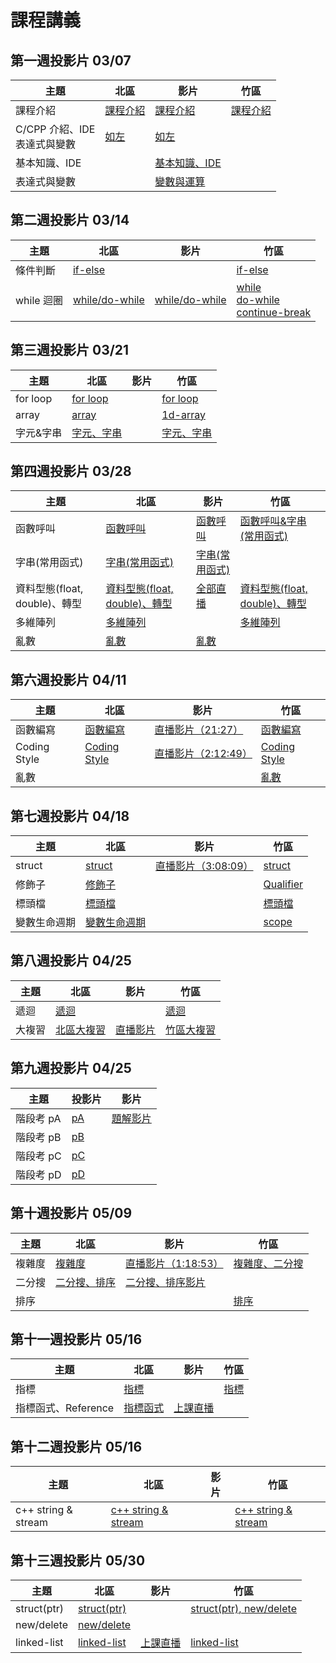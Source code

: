 # 課程講義

## 第一週投影片 03/07
| 主題         | 北區        | 影片        | 竹區                           |
| ------------ | ----------- | ----------- | ------------------------------ |
| 課程介紹     | [課程介紹][tp-intro] | [課程介紹][tp-intro-yt] | [課程介紹][hc-intro] |
| C/CPP 介紹、IDE<br>表達式與變數 |  [如左][tp-all] | [如左][tp-all-yt] |  |
| 基本知識、IDE | | [基本知識、IDE][hc-ide] | |
| 表達式與變數 | | [變數與運算][hc-var] | |

[tp-intro]: https://drive.google.com/file/d/1IJk9-NqwOl49vJnuhiONlzYMIBYEQNCk/view?usp=sharing
[tp-intro-yt]: https://youtu.be/_jmwQ4y2F4Y
[tp-all]: https://www.csie.ntu.edu.tw/~b06902029/reveal.js/Sprout/2020/Variable/#/
[tp-all-yt]: https://www.youtube.com/watch?v=wRd69_847EQ
[hc-intro]: https://drive.google.com/open?id=1C_KV_Rg_SjJWLoly8uAo4CZXbwiCY1I5cd51ga0AHdA
[hc-ide]: https://drive.google.com/open?id=14zda28wiIEhnwwNzxmVDB7Z5vifCVjjz2RxrczeNsqk
[hc-var]: https://drive.google.com/open?id=1PLvwt6VhLYT7YTqa-RhcmcCxe-j6Yirr7ULAo4Lllno

## 第二週投影片 03/14
| 主題         | 北區        | 影片        | 竹區                           |
| ------------ | ----------- | ----------- | ------------------------------ |
| 條件判斷 | [if-else][tp-if] | | [if-else][hc-if] |
| while 迴圈 | [while/do-while][tp-while] | [while/do-while][tp-while-yt] | [while][hc-while]<br>[do-while][hc-do-while]<br>[continue-break][hc-continue-break] |

[tp-if]: https://drive.google.com/file/d/1FwAurFwlG-MbHKXqlQRn2akjl50jF80D/view?usp=sharing
[hc-if]: https://hackmd.io/@i2y3z9dITSa_Q_7V7h-AoA/HJwSCKmSU
[hc-while]: https://hackmd.io/@i2y3z9dITSa_Q_7V7h-AoA/B1l2D9EBI#/
[hc-do-while]: https://hackmd.io/@3sM5hwzZQhSdPoJSYpIQGQ/HyDK7v8rL?type=slide#/
[hc-continue-break]: https://hackmd.io/@3sM5hwzZQhSdPoJSYpIQGQ/ryoR4_LBL?type=slide#/
[tp-while]: https://hackmd.io/@xaojl0HpRRmcQsSFqLobUA/SyQqzkVB8#/
[tp-while-yt]: https://youtu.be/J5XuucgameY

## 第三週投影片 03/21
| 主題         | 北區        | 影片        | 竹區                           |
| ------------ | ----------- | ----------- | ------------------------------ |
| for loop | [for loop][tp-for] | |  [for loop][hc-for] |
| array | [array][tp-array] | | [1d-array][hc-array] |
| 字元&字串 |[字元、字串][tp-cstr] | | [字元、字串][hc-str] |

[hc-for]: https://drive.google.com/open?id=1gVWRGxg_ooqqqPfu6fDXnL1wfOshqBgt6khmB8quOAY
[hc-array]: https://drive.google.com/open?id=16UApRb4pREeUNM0neiW47H6_-4b7KV0bA6KPjBQ4GS8
[hc-str]: https://hackmd.io/@htting/HJdALJME8#/
[tp-cstr]: https://slides.com/arvinliu/char_string#/
[tp-for]: https://drive.google.com/file/d/13uE0ofLCt1OIw1fs23eHkcx86osemqRX/view?usp=sharing
[tp-array]: https://drive.google.com/file/d/13uE0ofLCt1OIw1fs23eHkcx86osemqRX/view?usp=sharing

## 第四週投影片 03/28
| 主題         | 北區        | 影片        | 竹區                           |
| ------------ | ----------- | ----------- | ------------------------------ |
| 函數呼叫 | [函數呼叫][tp-call] | [函數呼叫][tp-call-yt]  | [函數呼叫&字串(常用函式)][hc-call-cfunc] |
| 字串(常用函式) | [字串(常用函式)][tp-cfunc] | [字串(常用函式)][tp-cfunc-yt] | |
| 資料型態(float, double)、轉型 | [資料型態(float, double)、轉型][tp-data-type]  | [全部直播][tp-w4-yt] | [資料型態(float, double)、轉型][hc-data-type] |
| 多維陣列 |[多維陣列][tp-kd-array] | | [多維陣列][hc-kd-array] |
| 亂數 |[亂數][tp-rand] | [亂數][rand-yt] |  |

[tp-call]: https://www.csie.ntu.edu.tw/~b05902041/sprouts/reveal.js/?deck=func_call_2020
[tp-cfunc]: https://www.csie.ntu.edu.tw/~b05902041/sprouts/reveal.js/?deck=cstring_2020
[tp-rand]: https://www.csie.ntu.edu.tw/~b05902041/sprouts/reveal.js/?deck=random_2020
[tp-kd-array]: https://hackmd.io/@xaojl0HpRRmcQsSFqLobUA/SkEHEnu88#/
[tp-data-type]: https://hackmd.io/@xaojl0HpRRmcQsSFqLobUA/BkdLcYu8U#/
[tp-w4-yt]: https://www.youtube.com/watch?v=2N1O_WUqYWM
[tp-call-yt]: https://youtu.be/VTfMNNcNn1Y
[tp-cfunc-yt]: https://youtu.be/wEXKsNzrvPkk
[rand-yt]: https://www.youtube.com/watch?v=aTexYMDesxk
[hc-call-cfunc]: https://hackmd.io/@3sM5hwzZQhSdPoJSYpIQGQ/S1k1lKuL8#/
[hc-kd-array]:https://drive.google.com/open?id=1FMmugSFFhox_uRrvuU0kbflVNeEhrF21
[hc-data-type]:https://drive.google.com/open?id=1t_xD04WJgm0iYoh_-x1uruykeV7J_5A6

## 第六週投影片 04/11
| 主題         | 北區        | 影片        | 竹區                           |
| ------------ | ----------- | ----------- | ------------------------------ |
| 函數編寫 | [函數編寫][tp-func] | [直播影片（21:27）][tp-func-yt] | [函數編寫][hc-func] |
| Coding Style | [Coding Style][tp-coding-style] | [直播影片（2:12:49）][tp-coding-style-yt] | [Coding Style][hc-coding-style] |
| 亂數 | | | [亂數][hc-rand] |

[tp-func]: https://www.csie.ntu.edu.tw/~b06902029/reveal.js/Sprout/2020/Function/#/
[tp-coding-style]: https://www.csie.ntu.edu.tw/~b06902029/reveal.js/Sprout/2020/CodingStyle/#/
[tp-func-yt]: https://youtu.be/sKtwK_zljfQ?t=1287
[tp-coding-style-yt]: https://youtu.be/sKtwK_zljfQ?t=7969
[hc-func]: https://hackmd.io/@polarz/S1eZfboDU#/
[hc-coding-style]: https://hackmd.io/@polarz/BkSQrjawL#/
[hc-rand]: https://hackmd.io/@polarz/B1Fsp0hDU#/

## 第七週投影片 04/18
| 主題         | 北區        | 影片        | 竹區                           |
| ------------ | ----------- | ----------- | ------------------------------ |
| struct | [struct][tp-struct] | [直播影片（3:08:09）][tp-w7-yt] | [struct][hc-struct] |
| 修飾子 | [修飾子][tp-qualifier] |  | [Qualifier][hc-Qualifier] |
| 標頭檔 | [標頭檔][tp-headerfile] | |   [標頭檔][hc-headerfile]
| 變數生命週期 | [變數生命週期][tp-scope] | | [scope][hc-scope]

[hc-struct]: https://docs.google.com/presentation/d/1TyKgsX0Mu1dYX_XtKla1ix1x_LFBKm_-/edit#slide=id.p1
[hc-Qualifier]: https://docs.google.com/presentation/d/1HlB2myRodDgGFw7jJyif5PxM1ddsXOmK/edit#slide=id.p1
[tp-struct]: https://tw-csie-sprout.github.io/c2020/slides/struct/
[tp-headerfile]: https://tw-csie-sprout.github.io/c2020/slides/headerfile/
[tp-scope]: https://www.csie.ntu.edu.tw/~b05902041/sprouts/reveal.js/?deck=scope_2020
[tp-qualifier]: https://www.csie.ntu.edu.tw/~b05902041/sprouts/reveal.js/?deck=qualifier_2020
[tp-w7-yt]: https://www.youtube.com/watch?v=7CU0SHBtMVg
[hc-headerfile]: https://hackmd.io/@i2y3z9dITSa_Q_7V7h-AoA/H1olBYIO8#/
[hc-scope]: https://hackmd.io/@i2y3z9dITSa_Q_7V7h-AoA/r1yxk-IO8#/

## 第八週投影片 04/25
| 主題         | 北區        | 影片        | 竹區                           |
| ------------ | ----------- | ----------- | ------------------------------ |
| 遞迴 | [遞迴][tp-recur] | | [遞迴][hc-recur] |
| 大複習 | [北區大複習][tp-mid-review] | [直播影片][tp-mid-review-yt] | [竹區大複習][hc-mid-review] |

[tp-recur]: https://slides.com/arvinliu/recur
[hc-recur]: https://hackmd.io/@3sM5hwzZQhSdPoJSYpIQGQ/H1bDy2auU?type=slide#/
[tp-mid-review]: https://www.csie.ntu.edu.tw/~b06902029/reveal.js/Sprout/2020/Midterm-Review/#/
[hc-mid-review]: https://hackmd.io/@polarz/BJpuFryYU
[tp-mid-review-yt]: https://youtu.be/-0QKW8b-4PE

## 第九週投影片 04/25
| 主題       | 投影片           | 影片               | 
| ---------- | ---------------- | ------------------ |
| 階段考 pA  | [pA][phase1-pA]  | [題解影片][phase1] |
| 階段考 pB  | [pB][phase1-pB]  |                    |
| 階段考 pC  | [pC][phase1-pC]  |                    |
| 階段考 pD  | [pD][phase1-pD]  |                    |

[phase1]: https://youtu.be/jmfIL_R-DxM
[phase1-pA]: https://www.csie.ntu.edu.tw/~b05902041/sprouts/reveal.js/?deck=7127
[phase1-pB]: https://www.csie.ntu.edu.tw/~b05902041/sprouts/reveal.js/?deck=7128
[phase1-pC]: https://www.csie.ntu.edu.tw/~b05902041/sprouts/reveal.js/?deck=7129
[phase1-pD]: https://www.csie.ntu.edu.tw/~b05902041/sprouts/reveal.js/?deck=7130

## 第十週投影片 05/09
| 主題         | 北區        | 影片        | 竹區                           |
| ------------ | ----------- | ----------- | ------------------------------ |
| 複雜度 | [複雜度][tp-complx] | [直播影片（1:18:53）][tp-complx-yt] | [複雜度、二分搜][hc-combin] |
| 二分搜 | [二分搜、排序][tp-binsort] | [二分搜、排序影片][tp-binsort-yt] | |
| 排序 | |  | [排序][hc-sort] |

[tp-complx]: https://www.csie.ntu.edu.tw/~b05902041/sprouts/reveal.js/?deck=complexity_2020
[tp-binsort]: https://slides.com/jt94/sortingbinarysearch#/
[hc-combin]: https://hackmd.io/@3sM5hwzZQhSdPoJSYpIQGQ/rJitRFbcU?type=slide#/
[hc-sort]: https://hackmd.io/@polarz/ByB3kiG98
[tp-complx-yt]: https://youtu.be/Bk3lbWaQEzw
[tp-binsort-yt]: https://youtu.be/1GksxaEjtfs


## 第十一週投影片 05/16
| 主題         | 北區        | 影片        | 竹區                           |
| ------------ | ----------- | ----------- | ------------------------------ |
| 指標 | [指標][tp-ptr] |  | [指標][hc-ptr] |
| 指標函式、Reference | [指標函式][tp-func-ptr] | [上課直播][tp-func-ptr-yt] |  |

[tp-ptr]: https://slides.com/arvinliu/pointer2020/
[hc-ptr]: https://hackmd.io/@i2y3z9dITSa_Q_7V7h-AoA/H1lPJuqc8#/
[tp-func-ptr]: https://www.csie.ntu.edu.tw/~b06902029/reveal.js/Sprout/2020/Function-Pointer/#/
[tp-func-ptr-yt]: https://youtu.be/oalTcT22SnQ

## 第十二週投影片 05/16
| 主題         | 北區        | 影片        | 竹區                           |
| ------------ | ----------- | ----------- | ------------------------------ |
| c++ string & stream | [c++ string & stream][tp-string] |  | [c++ string & stream][hc-string] |
[tp-string]:https://drive.google.com/file/d/1XaGc51UJniKphhBU9Ft1m27lUrknh95h/view?usp=sharing
[hc-string]:https://docs.google.com/presentation/d/1WeY3e5_6ZTO87XQRZ69DdnsQG6D_cWsPi_o_BHM8TKc/edit?usp=sharing

## 第十三週投影片 05/30
| 主題         | 北區        | 影片        | 竹區                           |
| ------------ | ----------- | ----------- | ------------------------------ |
|struct(ptr) | [struct(ptr)][tp-structptr] |  | [struct(ptr), new/delete][hc-structptr] |
|new/delete| [new/delete][tp-new-delete]   |  | |
|linked-list|[linked-list][tp-linked-list] | [上課直播][tp-linked-list-yt] | [linked-list][hc-linked-list] |

[tp-structptr]:https://www.csie.ntu.edu.tw/~b05902041/sprouts/reveal.js/?deck=struct_ptr_2020
[tp-new-delete]:https://www.csie.ntu.edu.tw/~b05902041/sprouts/reveal.js/?deck=new_delete_2020
[tp-linked-list]:https://www.csie.ntu.edu.tw/~b06902029/reveal.js/Sprout/2020/Linked-List/#/
[tp-linked-list-yt]: https://youtu.be/XCECsYjcpfw
[hc-structptr]: https://drive.google.com/file/d/1aeajC2m433jueUlMx_QoSuiLjE2krc3L/view
[hc-linked-list]: https://drive.google.com/file/d/1ylskUTkrcFUsFA5F_nN3VD-Kke6_8-B8/view?usp=drivesdk

